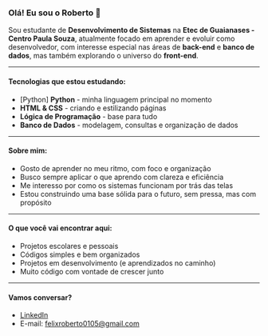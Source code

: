 ### Olá! Eu sou o Roberto 👋

Sou estudante de **Desenvolvimento de Sistemas** na **Etec de Guaianases - Centro Paula Souza**, atualmente focado em aprender e evoluir como desenvolvedor, com interesse especial nas áreas 
de **back-end** e **banco de dados**, mas também explorando o universo do **front-end**.

---

#### **Tecnologias que estou estudando:**

- [Python] **Python** - minha linguagem principal no momento
- **HTML & CSS** - criando e estilizando páginas
- **Lógica de Programação** - base para tudo
- **Banco de Dados** - modelagem, consultas e organização de dados

---

#### **Sobre mim:**

- Gosto de aprender no meu ritmo, com foco e organização
- Busco sempre aplicar o que aprendo com clareza e eficiência
- Me interesso por como os sistemas funcionam por trás das telas
- Estou construindo uma base sólida para o futuro, sem pressa, mas com propósito

---

#### **O que você vai encontrar aqui:**

- Projetos escolares e pessoais
- Códigos simples e bem organizados
- Projetos em desenvolvimento (e aprendizados no caminho)
- Muito código com vontade de crescer junto

---

#### **Vamos conversar?**

- [LinkedIn](https://www.linkedin.com/in/roberto-félix-95078a358/)
- E-mail: felixroberto0105@gmail.com
